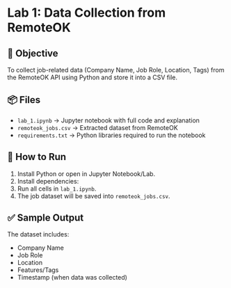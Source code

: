 # Lab 1: Data Collection from RemoteOK

## 🎯 Objective
To collect job-related data (Company Name, Job Role, Location, Tags) from the RemoteOK API using Python and store it into a CSV file.

## 📦 Files
- `lab_1.ipynb` → Jupyter notebook with full code and explanation
- `remoteok_jobs.csv` → Extracted dataset from RemoteOK
- `requirements.txt` → Python libraries required to run the notebook

## 🚀 How to Run
1. Install Python or open in Jupyter Notebook/Lab.
2. Install dependencies:
3. Run all cells in `lab_1.ipynb`.
4. The job dataset will be saved into `remoteok_jobs.csv`.

## ✅ Sample Output
The dataset includes:
- Company Name  
- Job Role  
- Location  
- Features/Tags  
- Timestamp (when data was collected)
